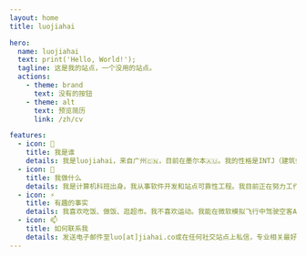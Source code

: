 ```yaml
---
layout: home
title: luojiahai

hero:
  name: luojiahai
  text: print('Hello, World!');
  tagline: 这是我的站点，一个没用的站点。
  actions:
    - theme: brand
      text: 没有的按钮
    - theme: alt
      text: 预览简历
      link: /zh/cv

features:
  - icon: 🤔
    title: 我是谁
    details: 我是luojiahai，来自广州🇨🇳，目前在墨尔本🇦🇺。我的性格是INTJ（建筑师）。
  - icon: 🔭
    title: 我做什么
    details: 我是计算机科班出身。我从事软件开发和站点可靠性工程。我目前正在努力工作赚钱谋生。
  - icon: ⚡
    title: 有趣的事实
    details: 我喜欢吃饭、做饭、逛超市。我不喜欢运动。我能在微软模拟飞行中驾驶空客A320。
  - icon: 📫
    title: 如何联系我
    details: 发送电子邮件至luo[at]jiahai.co或在任何社交站点上私信，专业相关最好通过领英。
---
```

